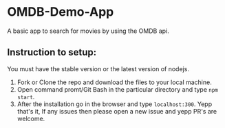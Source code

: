 # OMDB-Demo-App
A basic app to search for movies by using the OMDB api.

## Instruction to setup:
You must have the stable version or the latest version of nodejs.
1. Fork or Clone the repo and download the files to your local machine.
2. Open command promt/Git Bash in the particular directory and type `npm start`.
3. After the installation go in the browser and type `localhost:300`.
Yepp that's it, If any issues then please open a new issue and yepp PR's are welcome.  

